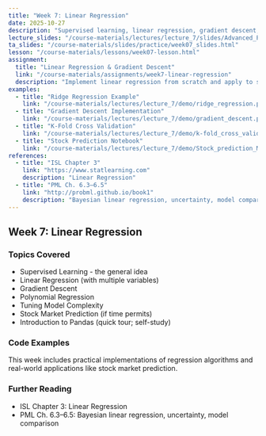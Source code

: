 ```yaml
---
title: "Week 7: Linear Regression"
date: 2025-10-27
description: "Supervised learning, linear regression, gradient descent, and polynomial regression"
lecture_slides: "/course-materials/lectures/lecture_7/slides/Advanced_Programming_2025_lecture_7.pdf"
ta_slides: "/course-materials/slides/practice/week07_slides.html"
lesson: "/course-materials/lessons/week07-lesson.html"
assignment:
  title: "Linear Regression & Gradient Descent"
  link: "/course-materials/assignments/week7-linear-regression"
  description: "Implement linear regression from scratch and apply to stock prediction"
examples:
  - title: "Ridge Regression Example"
    link: "/course-materials/lectures/lecture_7/demo/ridge_regression.py"
  - title: "Gradient Descent Implementation"
    link: "/course-materials/lectures/lecture_7/demo/gradient_descent.py"
  - title: "K-Fold Cross Validation"
    link: "/course-materials/lectures/lecture_7/demo/k-fold_cross_validation.py"
  - title: "Stock Prediction Notebook"
    link: "/course-materials/lectures/lecture_7/demo/Stock_prediction_ML_Lecture8.ipynb"
references:
  - title: "ISL Chapter 3"
    link: "https://www.statlearning.com"
    description: "Linear Regression"
  - title: "PML Ch. 6.3–6.5"
    link: "http://probml.github.io/book1"
    description: "Bayesian linear regression, uncertainty, model comparison"
---
```


## Week 7: Linear Regression

### Topics Covered
- Supervised Learning - the general idea
- Linear Regression (with multiple variables)
- Gradient Descent
- Polynomial Regression
- Tuning Model Complexity
- Stock Market Prediction (if time permits)
- Introduction to Pandas (quick tour; self-study)

### Code Examples
This week includes practical implementations of regression algorithms and real-world applications like stock market prediction.

### Further Reading
- ISL Chapter 3: Linear Regression
- PML Ch. 6.3–6.5: Bayesian linear regression, uncertainty, model comparison